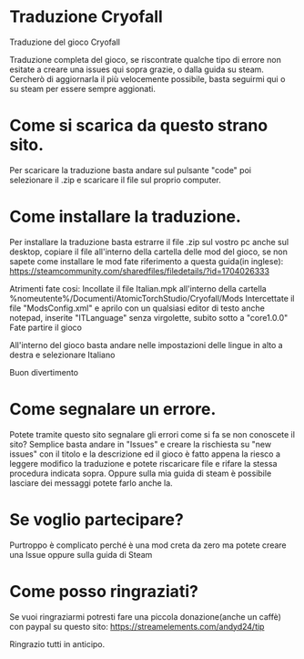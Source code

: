 # Traduzione Cryofall
Traduzione del gioco Cryofall 

Traduzione completa del gioco, se riscontrate qualche tipo di errore non esitate a creare una issues qui sopra grazie, o dalla guida su steam.
Cercherò di aggiornarla il più velocemente possibile, basta seguirmi qui o su steam per essere sempre aggionati.

# Come si scarica da questo strano sito.
Per scaricare la traduzione basta andare sul pulsante "code" poi selezionare il .zip e scaricare il file sul proprio computer.

# Come installare la traduzione.
Per installare la traduzione basta estrarre il file .zip sul vostro pc anche sul desktop, copiare il file all'interno della cartella delle mod del gioco, se non sapete come installare
le mod fate riferimento a questa guida(in inglese): https://steamcommunity.com/sharedfiles/filedetails/?id=1704026333

Atrimenti fate cosi:
Incollate il file Italian.mpk all'interno della cartella %nomeutente%/Documenti/AtomicTorchStudio/Cryofall/Mods
Intercettate il file "ModsConfig.xml" e aprilo con un qualsiasi editor di testo anche notepad, inserite "<mod>ITLanguage</mod>" senza virgolette, subito sotto a
"<mod>core1.0.0</mod>"
Fate partire il gioco

All'interno del gioco basta andare nelle impostazioni delle lingue in alto a destra e selezionare Italiano

Buon divertimento

# Come segnalare un errore.
Potete tramite questo sito segnalare gli errori come si fa se non conoscete il sito?
Semplice basta andare in "Issues" e creare la rischiesta su "new issues" con il titolo e la descrizione ed il gioco è fatto appena la riesco a leggere modifico la traduzione e potete riscaricare
file e rifare la stessa procedura indicata sopra. Oppure sulla mia guida di steam è possibile lasciare dei messaggi potete farlo anche la.

# Se voglio partecipare?
Purtroppo è complicato perché è una mod creta da zero ma potete creare una Issue oppure sulla guida di Steam

# Come posso ringraziati?
Se vuoi ringraziarmi potresti fare una piccola donazione(anche un caffè) con paypal su questo sito:
https://streamelements.com/andyd24/tip

Ringrazio tutti in anticipo.
